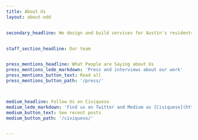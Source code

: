 ```yaml
---
title: About Us
layout: about-odd


secondary_headline: We design and build services for Austin's residents that grow and adapt with their needs


staff_section_headline: Our team


press_mentions_headline: What People are Saying about Us
press_mentions_lede_markdown: 'Press and interviews about our work'
press_mentions_button_text: Read all
press_mentions_button_path: '/press/'



medium_headline: Follow Us on Civiqueso
medium_lede_markdown: 'Find us on Twitter and Medium as [Civiqueso](https://twitter.com/civiqueso/)'
medium_button_text: See recent posts
medium_button_path: '/civiqueso/'


---
```

